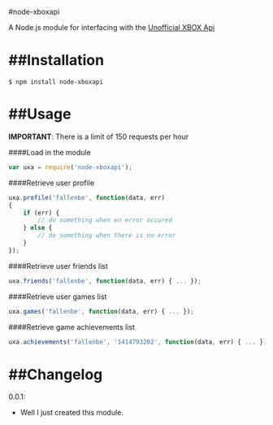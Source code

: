 #node-xboxapi

A Node.js module for interfacing with the <a href="https://xboxapi.com/">Unofficial XBOX Api</a>

##Installation
===

```
$ npm install node-xboxapi
```

##Usage
===

**IMPORTANT**: There is a limit of 150 requests per hour

####Load in the module

```javascript
var uxa = require('node-xboxapi');
```

####Retrieve user profile

```javascript
uxa.profile('fallenbe', function(data, err)
{
    if (err) {
        // do something when en error occured
    } else {
        // do something when there is no error
    }
});
```

####Retrieve user friends list

```javascript
uxa.friends('fallenbe', function(data, err) { ... });
```

####Retrieve user games list

```javascript
uxa.games('fallenbe', function(data, err) { ... });
```

####Retrieve game achievements list

```javascript
uxa.achievements('fallenbe', '1414793202', function(data, err) { ... });
```

##Changelog
===

0.0.1:

* Well I just created this module.
